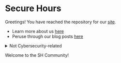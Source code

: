 # Secure Hours

Greetings! You have reached the repository for our [site](https://securehours.github.io). 

* Learn more about us [here](https://securehours.github.io/about.html)
* Peruse through our blog posts [here](https://securehours.github.io/blog.html)

<details> <summary>Not Cybersecurity-related</summary>
  <p>
    You'll find some art work <a href="https://securehours.github.io/art.html">here</a>.
    There's also a photography section <a href="https://securehours.github.io/photography.html">here</a>.
  </p>
</details>

Welcome to the SH Community!
